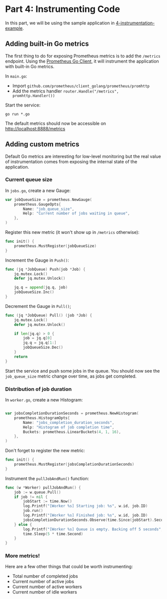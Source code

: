 # Part 4: Instrumenting Code

In this part, we will be using the sample application in [4-instrumentation-example](4-instrumentation-example).

## Adding built-in Go metrics

The first thing to do for exposing Prometheus metrics is to add the `/metrics` endpoint. Using the [Prometheus Go Client](https://github.com/prometheus/client_golang), it will instrument the application with built-in Go metrics.

In `main.go`:
- Import `github.com/prometheus/client_golang/prometheus/promhttp`
- Add the metrics handler `router.Handle("/metrics", promhttp.Handler())`

Start the service:

    go run *.go
    
The default metrics should now be accessible on [http://localhost:8888/metrics](http://localhost:8888/metrics)

## Adding custom metrics

Default Go metrics are interesting for low-level monitoring but the real value of instrumentation comes from exposing the internal state of the application.

### Current queue size

In `jobs.go`, create a new Gauge:

```go
var jobQueueSize = prometheus.NewGauge(
    prometheus.GaugeOpts{
        Name: "job_queue_size",
        Help: "Current number of jobs waiting in queue",
    },
)
```
    
Register this new metric (it won't show up in `/metrics` otherwise):

```go
func init() {
    prometheus.MustRegister(jobQueueSize)
}
```
 
Increment the Gauge in `Push()`:

```go
func (jq *JobQueue) Push(job *Job) {
    jq.mutex.Lock()
    defer jq.mutex.Unlock()

    jq.q = append(jq.q, job)
    jobQueueSize.Inc()
}
```

Decrement the Gauge in `Pull()`;

```go
func (jq *JobQueue) Pull() (job *Job) {
    jq.mutex.Lock()
    defer jq.mutex.Unlock()

    if len(jq.q) > 0 {
        job = jq.q[0]
        jq.q = jq.q[1:]
        jobQueueSize.Dec()
    }
    return
}
```

Start the service and push some jobs in the queue. You should now see the `job_queue_size` metric change over time, as jobs get completed.

### Distribution of job duration

In `worker.go`, create a new Histogram:

```go

var jobsCompletionDurationSeconds = prometheus.NewHistogram(
    prometheus.HistogramOpts{
        Name: "jobs_completion_duration_seconds",
        Help: "Histogram of job completion time",
        Buckets: prometheus.LinearBuckets(4, 1, 16),
    },
)
```

Don't forget to register the new metric:

```go
func init() {
    prometheus.MustRegister(jobsCompletionDurationSeconds)
}
```

Instrument the `pullJobAndRun()` function:

```go
func (w *Worker) pullJobAndRun() {
    job := w.queue.Pull()
    if job != nil {
        jobStart := time.Now()
        log.Printf("[Worker %s] Starting job: %s", w.id, job.ID)
        job.run()
        log.Printf("[Worker %s] Finished job: %s", w.id, job.ID)
        jobsCompletionDurationSeconds.Observe(time.Since(jobStart).Seconds())
    } else {
        log.Printf("[Worker %s] Queue is empty. Backing off 5 seconds", w.id)
        time.Sleep(5 * time.Second)
    }
}
```

### More metrics!

Here are a few other things that could be worth instrumenting: 

- Total number of completed jobs 
- Current number of active jobs
- Current number of active workers
- Current number of idle workers
